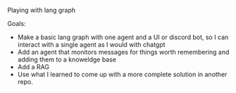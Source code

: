 Playing with lang graph

Goals:
* Make a basic lang graph with one agent and a UI or discord bot, so I can interact with a single agent as I would with chatgpt
* Add an agent that monitors messages for things worth remembering and adding them to a knoweldge base
* Add a RAG
* Use what I learned to come up with a more complete solution in another repo. 
